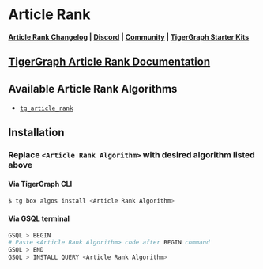 
# Article Rank

#### [Article Rank Changelog](https://github.com/tigergraph/gsql-graph-algorithms/blob/master/algorithms/Centrality/article_rank/CHANGELOG.md) | [Discord](https://discord.gg/vFbmPyvJJN) | [Community](https://community.tigergraph.com) | [TigerGraph Starter Kits](https://github.com/zrougamed/TigerGraph-Starter-Kits-Parser)

## [TigerGraph Article Rank Documentation](https://docs.tigergraph.com/graph-algorithm-library/)

## Available Article Rank Algorithms 

* [`tg_article_rank`](https://github.com/tigergraph/gsql-graph-algorithms/blob/master/algorithms/Centrality/article_rank/tg_article_rank.gsql)

## Installation 

### Replace `<Article Rank Algorithm>` with desired algorithm listed above 

#### Via TigerGraph CLI

```bash
$ tg box algos install <Article Rank Algorithm>
```

#### Via GSQL terminal

```bash
GSQL > BEGIN
# Paste <Article Rank Algorithm> code after BEGIN command
GSQL > END 
GSQL > INSTALL QUERY <Article Rank Algorithm>
```
